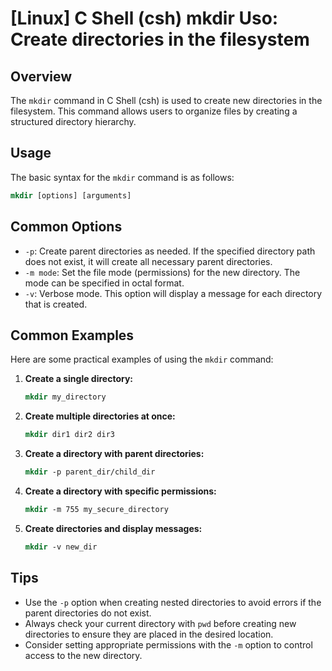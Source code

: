 # [Linux] C Shell (csh) mkdir Uso: Create directories in the filesystem

## Overview
The `mkdir` command in C Shell (csh) is used to create new directories in the filesystem. This command allows users to organize files by creating a structured directory hierarchy.

## Usage
The basic syntax for the `mkdir` command is as follows:

```csh
mkdir [options] [arguments]
```

## Common Options
- `-p`: Create parent directories as needed. If the specified directory path does not exist, it will create all necessary parent directories.
- `-m mode`: Set the file mode (permissions) for the new directory. The mode can be specified in octal format.
- `-v`: Verbose mode. This option will display a message for each directory that is created.

## Common Examples
Here are some practical examples of using the `mkdir` command:

1. **Create a single directory:**
   ```csh
   mkdir my_directory
   ```

2. **Create multiple directories at once:**
   ```csh
   mkdir dir1 dir2 dir3
   ```

3. **Create a directory with parent directories:**
   ```csh
   mkdir -p parent_dir/child_dir
   ```

4. **Create a directory with specific permissions:**
   ```csh
   mkdir -m 755 my_secure_directory
   ```

5. **Create directories and display messages:**
   ```csh
   mkdir -v new_dir
   ```

## Tips
- Use the `-p` option when creating nested directories to avoid errors if the parent directories do not exist.
- Always check your current directory with `pwd` before creating new directories to ensure they are placed in the desired location.
- Consider setting appropriate permissions with the `-m` option to control access to the new directory.